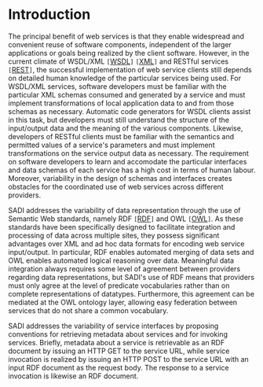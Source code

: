 # Introduction #

The principal benefit of web services is that they enable widespread and convenient reuse of software components, independent of the larger applications or goals being realized by the client software.  However, in the current climate of WSDL/XML `[`[WSDL](NormativeReferences#WSDL.md)`]` `[`[XML](NormativeReferences#XML.md)`]` and RESTful services `[`[REST](NormativeReferences#REST.md)`]`, the successful implementation of web service clients still depends on detailed human knowledge of the particular services being used. For WSDL/XML services, software developers must be familiar with the particular XML schemas consumed and generated by a service and must implement transformations of local application data to and from those schemas as necessary. Automatic code generators for WSDL clients assist in this task, but developers must still understand the structure of the input/output data and the meaning of the various components. Likewise, developers of RESTful clients must be familiar with the semantics and permitted values of a service's parameters and must implement transformations on the service output data as necessary. The requirement on software developers to learn and accomodate the particular interfaces and data schemas of each service has a high cost in terms of human labour. Moreover, variability in the design of schemas and interfaces creates obstacles for the coordinated use of web services across different providers.

SADI addresses the variability of data representation through the use of Semantic Web standards, namely RDF `[`[RDF](NormativeReferences#RDF.md)`]` and OWL `[`[OWL](NormativeReferences#OWL.md)`]`.  As these standards have been specifically designed to facilitate integration and processing of data across multiple sites, they possess significant advantages over XML and ad hoc data formats for encoding web service input/output. In particular, RDF enables automated merging of data sets and OWL enables automated logical reasoning over data.  Meaningful data integration always requires some level of agreement between providers regarding data representations, but SADI's use of RDF means that providers must only agree at the level of predicate vocabularies rather than on complete representations of datatypes. Furthermore, this agreement can be mediated at the OWL ontology layer, allowing easy federation between services that do not share a common vocabulary.

SADI addresses the variability of service interfaces by proposing conventions for retrieving metadata about services and for invoking services.  Briefly, metadata about a service is retrievable as an RDF document by issuing an HTTP GET to the service URL, while service invocation is realized by issuing an HTTP POST to the service URL with an input RDF document as the request body.  The response to a service invocation is likewise an RDF document.